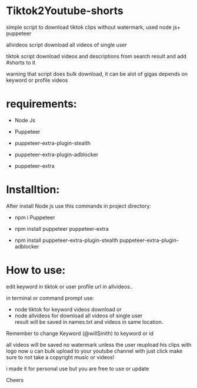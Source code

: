 # Tiktok2Youtube-shorts
simple script to download tiktok clips without watermark, used node js+ puppeteer

allvideos script download all videos of single user

tiktok script download videos and descriptions from search result and add #shorts to it 

warning that script does bulk download, it can be alot of gigas depends on keyword or profile videos 

# requirements:
+ Node Js
+ Puppeteer 

+ puppeteer-extra-plugin-stealth
+ puppeteer-extra-plugin-adblocker
+ puppeteer-extra
# Installtion:
After install Node js use this commands in project directory:

+ npm i Puppeteer

+ npm install puppeteer puppeteer-extra

+ npm install puppeteer-extra-plugin-stealth puppeteer-extra-plugin-adblocker

# How to use:
edit keyword in tiktok or user profile url in allvideos..

in terminal or command prompt use:
+ node tiktok
for keyword videos download or 
+ node allvideos
for download all videos of single user    
result will be saved in names.txt and videos in same location.

Remember to change Keyword (@willSmith) to keyword or id

all videos will be saved no watermark unless the user reupload his clips with logo
now u can bulk upload to your youtube channel with just click make sure to not take a copyright music or videos!


i made it for personal use but you are free to use or update

Cheers
